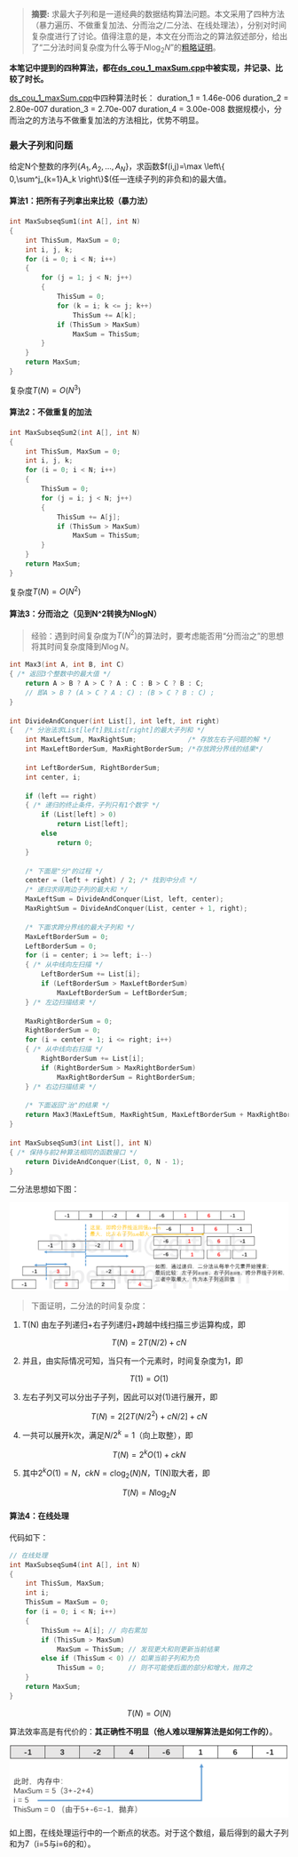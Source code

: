 > **摘要:** 求最大子列和是一道经典的数据结构算法问题。本文采用了四种方法（暴力遍历、不做重复加法、分而治之/二分法、在线处理法），分别对时间复杂度进行了讨论。值得注意的是，本文在分而治之的算法叙述部分，给出了“二分法时间复杂度为什么等于$N \log_2 N$”的[粗略证明](#dichotomy)。

**本笔记中提到的四种算法，都在[ds_cou_1_maxSum.cpp](../../cLib/DataStructure/ds_cou_1_maxSum.cpp)中被实现，并记录、比较了时长。**

[ds_cou_1_maxSum.cpp](../../cLib/DataStructure/ds_cou_1_maxSum.cpp)中四种算法时长：
    duration_1 = 1.46e-006
    duration_2 = 2.80e-007
    duration_3 = 2.70e-007
    duration_4 = 3.00e-008
    数据规模小，分而治之的方法与不做重复加法的方法相比，优势不明显。

### 最大子列和问题

给定N个整数的序列$\{A_1,A_2,...,A_N\}$，求函数$f(i,j)=\max \left\{ 0,\sum^j_{k=1}A_k \right\}$(任一连续子列的非负和)的最大值。

#### 算法1：把所有子列拿出来比较（暴力法）

```c
int MaxSubseqSum1(int A[], int N)
{
    int ThisSum, MaxSum = 0;
    int i, j, k;
    for (i = 0; i < N; i++)
    {
        for (j = 1; j < N; j++)
        {
            ThisSum = 0;
            for (k = i; k <= j; k++)
                ThisSum += A[k];
            if (ThisSum > MaxSum)
                MaxSum = ThisSum;
        }
    }
    return MaxSum;
}
```

复杂度$T(N)=O(N^3)$

#### 算法2：不做重复的加法

```c
int MaxSubseqSum2(int A[], int N)
{
    int ThisSum, MaxSum = 0;
    int i, j, k;
    for (i = 0; i < N; i++)
    {
        ThisSum = 0;
        for (j = i; j < N; j++)
        {
            ThisSum += A[j];
            if (ThisSum > MaxSum)
                MaxSum = ThisSum;
        }
    }
    return MaxSum;
}
```

复杂度$T(N)=O(N^2)$

#### 算法3：分而治之（见到N^2转换为NlogN）

> 经验：遇到时间复杂度为$T(N^2)$的算法时，要考虑能否用“分而治之”的思想将其时间复杂度降到$N \log N$。

```c
int Max3(int A, int B, int C)
{ /* 返回3个整数中的最大值 */
    return A > B ? A > C ? A : C : B > C ? B : C;
    // 即A > B ? (A > C ? A : C) : (B > C ? B : C) ;
}

int DivideAndConquer(int List[], int left, int right)
{   /* 分治法求List[left]到List[right]的最大子列和 */
    int MaxLeftSum, MaxRightSum;             /* 存放左右子问题的解 */
    int MaxLeftBorderSum, MaxRightBorderSum; /*存放跨分界线的结果*/

    int LeftBorderSum, RightBorderSum;
    int center, i;

    if (left == right)
    { /* 递归的终止条件，子列只有1个数字 */
        if (List[left] > 0)
            return List[left];
        else
            return 0;
    }

    /* 下面是"分"的过程 */
    center = (left + right) / 2; /* 找到中分点 */
    /* 递归求得两边子列的最大和 */
    MaxLeftSum = DivideAndConquer(List, left, center);
    MaxRightSum = DivideAndConquer(List, center + 1, right);

    /* 下面求跨分界线的最大子列和 */
    MaxLeftBorderSum = 0;
    LeftBorderSum = 0;
    for (i = center; i >= left; i--)
    { /* 从中线向左扫描 */
        LeftBorderSum += List[i];
        if (LeftBorderSum > MaxLeftBorderSum)
            MaxLeftBorderSum = LeftBorderSum;
    } /* 左边扫描结束 */

    MaxRightBorderSum = 0;
    RightBorderSum = 0;
    for (i = center + 1; i <= right; i++)
    { /* 从中线向右扫描 */
        RightBorderSum += List[i];
        if (RightBorderSum > MaxRightBorderSum)
            MaxRightBorderSum = RightBorderSum;
    } /* 右边扫描结束 */

    /* 下面返回"治"的结果 */
    return Max3(MaxLeftSum, MaxRightSum, MaxLeftBorderSum + MaxRightBorderSum);
}

int MaxSubseqSum3(int List[], int N)
{ /* 保持与前2种算法相同的函数接口 */
    return DivideAndConquer(List, 0, N - 1);
}
```

二分法思想如下图：

![二分法](../images/010302.png)

<span id = "dichotomy"><span>
> 下面证明，二分法的时间复杂度：

1) T(N) 由左子列递归+右子列递归+跨越中线扫描三步运算构成，即

$$T(N) = 2 T(N/2) + cN$$

2) 并且，由实际情况可知，当只有一个元素时，时间复杂度为1，即

$$T(1) = O(1)$$

3) 左右子列又可以分出子子列，因此可以对(1)进行展开，即

$$T(N) = 2 [2 T(N/2^2) + c N/2] + c N$$

4) 一共可以展开k次，满足$N/2^k = 1$（向上取整），即

$$T(N) = 2^k O(1) + c k N$$

5) 其中$2^k O(1) = N$，$c k N = c \log_2 (N) N$，T(N)取大者，即

$$T(N) = N \log_2 N$$

#### 算法4：在线处理

代码如下：

```c
// 在线处理
int MaxSubseqSum4(int A[], int N)
{
    int ThisSum, MaxSum;
    int i;
    ThisSum = MaxSum = 0;
    for (i = 0; i < N; i++)
    {
        ThisSum += A[i]; // 向右累加
        if (ThisSum > MaxSum)
            MaxSum = ThisSum; // 发现更大和则更新当前结果
        else if (ThisSum < 0) // 如果当前子列和为负
            ThisSum = 0;      // 则不可能使后面的部分和增大，抛弃之
    }
    return MaxSum;
}
```

$$T(N) = O(N)$$

算法效率高是有代价的：**其正确性不明显（他人难以理解算法是如何工作的）**。

![制图：piperliu@qq.com](../images/010301.png)

如上图，在线处理运行中的一个断点的状态。对于这个数组，最后得到的最大子列和为7（i=5与i=6的和）。
